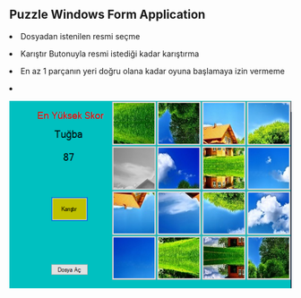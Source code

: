 <html>
<head>
<b><h2>Puzzle Windows Form Application</h2></b>
</head>
<body>

<p><li>Dosyadan istenilen resmi seçme</li></p>
<p><li>Karıştır Butonuyla resmi istediği kadar karıştırma</li></p>
<p><li>En az 1 parçanın yeri doğru olana kadar oyuna başlamaya izin vermeme</li></p>
<p><li></li></p>
<img src="https://github.com/mustafaalin/Puzzle/blob/master/Puzzle2/ScreenShots/EkranResmi.PNG"></img>

</body>



</html>

